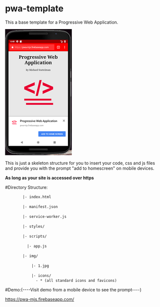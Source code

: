 # pwa-template
This a base template for a Progressive Web Application.


![Screenshot](emulator.png)


This is just a skeleton structure for you to insert your code, css and js files and provide you with the prompt "add to homescreen" on mobile devices. 

******As long as your site is accessed over https******

#Directory Structure:

            |- index.html
            
            |- manifest.json
            
            |- service-worker.js
            
            |- styles/
            
            |- scripts/

              |- app.js

            |- img/    

                |- 1.jpg

                |- icons/
                  - * (all standard icons and favicons)
                
                
#Demo:(----Visit demo from a mobile device to see the prompt----)

https://pwa-mjs.firebaseapp.com/

